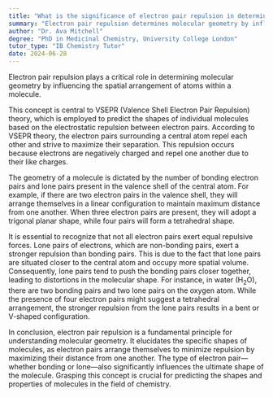 ```yaml
---
title: "What is the significance of electron pair repulsion in determining molecular geometry?"
summary: "Electron pair repulsion determines molecular geometry by influencing the spatial arrangement of atoms in a molecule."
author: "Dr. Ava Mitchell"
degree: "PhD in Medicinal Chemistry, University College London"
tutor_type: "IB Chemistry Tutor"
date: 2024-06-28
---
```


Electron pair repulsion plays a critical role in determining molecular geometry by influencing the spatial arrangement of atoms within a molecule.

This concept is central to VSEPR (Valence Shell Electron Pair Repulsion) theory, which is employed to predict the shapes of individual molecules based on the electrostatic repulsion between electron pairs. According to VSEPR theory, the electron pairs surrounding a central atom repel each other and strive to maximize their separation. This repulsion occurs because electrons are negatively charged and repel one another due to their like charges.

The geometry of a molecule is dictated by the number of bonding electron pairs and lone pairs present in the valence shell of the central atom. For example, if there are two electron pairs in the valence shell, they will arrange themselves in a linear configuration to maintain maximum distance from one another. When three electron pairs are present, they will adopt a trigonal planar shape, while four pairs will form a tetrahedral shape.

It is essential to recognize that not all electron pairs exert equal repulsive forces. Lone pairs of electrons, which are non-bonding pairs, exert a stronger repulsion than bonding pairs. This is due to the fact that lone pairs are situated closer to the central atom and occupy more spatial volume. Consequently, lone pairs tend to push the bonding pairs closer together, leading to distortions in the molecular shape. For instance, in water ($\text{H}_2\text{O}$), there are two bonding pairs and two lone pairs on the oxygen atom. While the presence of four electron pairs might suggest a tetrahedral arrangement, the stronger repulsion from the lone pairs results in a bent or V-shaped configuration.

In conclusion, electron pair repulsion is a fundamental principle for understanding molecular geometry. It elucidates the specific shapes of molecules, as electron pairs arrange themselves to minimize repulsion by maximizing their distance from one another. The type of electron pair—whether bonding or lone—also significantly influences the ultimate shape of the molecule. Grasping this concept is crucial for predicting the shapes and properties of molecules in the field of chemistry.
    